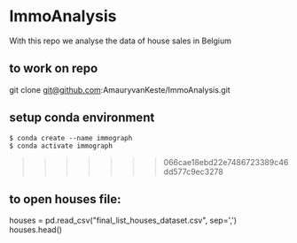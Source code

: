 # ImmoAnalysis
With this repo we analyse the data of house sales in Belgium

## to work on repo
git clone git@github.com:AmauryvanKeste/ImmoAnalysis.git

## setup conda environment
```
$ conda create --name immograph
$ conda activate immograph
```
>>>>>>> 066cae18ebd22e7486723389c46dd577c9ec3278

## to open houses file:<br/>
houses = pd.read_csv("final_list_houses_dataset.csv", sep=',')<br/>
houses.head()<br/>

